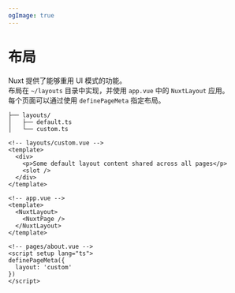 ```yaml
---
ogImage: true
---
```


# 布局

Nuxt 提供了能够重用 UI 模式的功能。\
布局在 `~/layouts` 目录中实现，并使用 `app.vue` 中的 `NuxtLayout` 应用。\
每个页面可以通过使用 `definePageMeta` 指定布局。

```
├── layouts/
│   ├── default.ts
│   └── custom.ts
```

```vue
<!-- layouts/custom.vue -->
<template>
  <div>
    <p>Some default layout content shared across all pages</p>
    <slot />
  </div>
</template>
```

```vue
<!-- app.vue -->
<template>
  <NuxtLayout>
    <NuxtPage />
  </NuxtLayout>
</template>
```

```vue
<!-- pages/about.vue -->
<script setup lang="ts">
definePageMeta({
  layout: 'custom'
})
</script>
```
